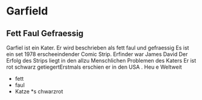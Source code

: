 # Garfield
## Fett Faul Gefraessig
Garfiel ist ein Kater. Er wird beschrieben als fett faul und gefraessig
Es ist ein set 1978 erscheeindender Comic Strip. Erfinder war James David 
Der Erfolg des Strips liegt in den allzu Menschlichen Problemen des Katers
Er ist rot schwarz getiegertErstmals erschien er in den USA . Heu e Weltweit
* fett
* faul
* Katze 
*s chwarzrot